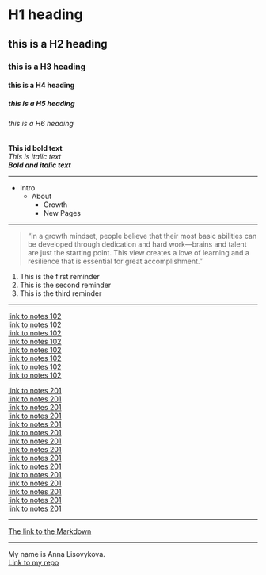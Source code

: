 # H1 heading

## this is a H2 heading

### this is a H3 heading

#### this is a H4 heading

##### this is a H5 heading

###### this is a H6 heading

**This id bold text**  
_This is italic text_  
_**Bold and italic text**_

---

- Intro
  - About
    - Growth
    - New Pages

---

> “In a growth mindset, people believe that their most basic abilities can be developed through dedication and hard work—brains and talent are just the starting point. This view creates a love of learning and a resilience that is essential for great accomplishment.”

1. This is the first reminder
2. This is the second reminder
3. This is the third reminder

---

[link to notes 102](102/class-01.md)  
[link to notes 102](102/class-02.md)  
[link to notes 102](102/class-03.md)  
[link to notes 102](102/class-04.md)  
[link to notes 102](102/class-05.md)  
[link to notes 102](102/class-06.md)  
[link to notes 102](102/class-07.md)  
[link to notes 102](102/class-08.md)

[link to notes 201](201/class-01.md)  
[link to notes 201](201/class-02.md)  
[link to notes 201](201/class-03.md)  
[link to notes 201](201/class-04.md)  
[link to notes 201](201/class-05.md)  
[link to notes 201](201/class-06.md)  
[link to notes 201](201/class-07.md)  
[link to notes 201](201/class-08.md)  
[link to notes 201](201/class-09.md)  
[link to notes 201](201/class-10.md)  
[link to notes 201](201/class-11.md)  
[link to notes 201](201/class-12.md)  
[link to notes 201](201/class-13.md)  
[link to notes 201](201/class-14.md)  
[link to notes 201](201/class-15.md)

---

[The link to the Markdown](https://docs.github.com/ru/get-started/writing-on-github/getting-started-with-writing-and-formatting-on-github/basic-writing-and-formatting-syntax)

---

My name is Anna Lisovykova.  
[Link to my repo](https://github.com/lesovikova)
